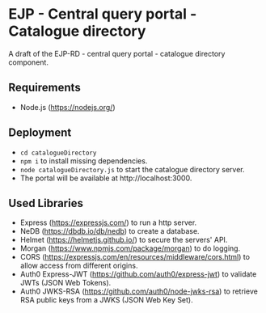 # EJP - Central query portal - Catalogue directory

A draft of the EJP-RD - central query portal - catalogue directory component.

## Requirements

- Node.js (https://nodejs.org/)

## Deployment

- `cd catalogueDirectory`
- `npm i` to install missing dependencies.
- `node catalogueDirectory.js` to start the catalogue directory server.
- The portal will be available at http://localhost:3000.

## Used Libraries

- Express (https://expressjs.com/) to run a http server.
- NeDB (https://dbdb.io/db/nedb) to create a database.
- Helmet (https://helmetjs.github.io/) to secure the servers' API.
- Morgan (https://www.npmjs.com/package/morgan) to do logging.
- CORS (https://expressjs.com/en/resources/middleware/cors.html) to allow access from different origins.
- Auth0 Express-JWT (https://github.com/auth0/express-jwt) to validate JWTs (JSON Web Tokens).
- Auth0 JWKS-RSA (https://github.com/auth0/node-jwks-rsa) to retrieve RSA public keys from a JWKS (JSON Web Key Set).

